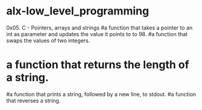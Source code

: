# alx-low_level_programming
0x05. C - Pointers, arrays and strings
#a function that takes a pointer to an int as parameter and updates the value it points to to 98.
#a function that swaps the values of two integers.
# a function that returns the length of a string.
#a function that prints a string, followed by a new line, to stdout.
#a function that reverses a string.

